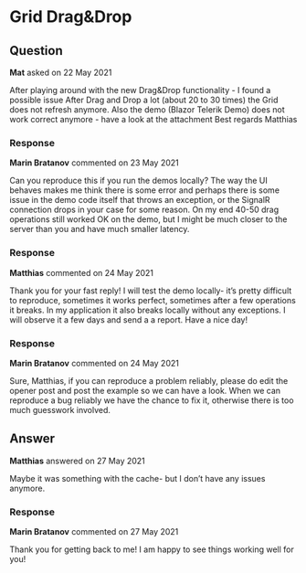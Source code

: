 # Grid Drag&Drop

## Question

**Mat** asked on 22 May 2021

After playing around with the new Drag&Drop functionality - I found a possible issue After Drag and Drop a lot (about 20 to 30 times) the Grid does not refresh anymore. Also the demo (Blazor Telerik Demo) does not work correct anymore - have a look at the attachment Best regards Matthias

### Response

**Marin Bratanov** commented on 23 May 2021

Can you reproduce this if you run the demos locally? The way the UI behaves makes me think there is some error and perhaps there is some issue in the demo code itself that throws an exception, or the SignalR connection drops in your case for some reason. On my end 40-50 drag operations still worked OK on the demo, but I might be much closer to the server than you and have much smaller latency.

### Response

**Matthias** commented on 24 May 2021

Thank you for your fast reply! I will test the demo locally- it’s pretty difficult to reproduce, sometimes it works perfect, sometimes after a few operations it breaks. In my application it also breaks locally without any exceptions. I will observe it a few days and send a a report. Have a nice day!

### Response

**Marin Bratanov** commented on 24 May 2021

Sure, Matthias, if you can reproduce a problem reliably, please do edit the opener post and post the example so we can have a look. When we can reproduce a bug reliably we have the chance to fix it, otherwise there is too much guesswork involved.

## Answer

**Matthias** answered on 27 May 2021

Maybe it was something with the cache- but I don’t have any issues anymore.

### Response

**Marin Bratanov** commented on 27 May 2021

Thank you for getting back to me! I am happy to see things working well for you!
